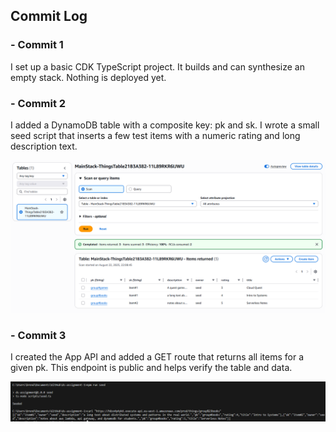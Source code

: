 ## Commit Log

### - Commit 1
I set up a basic CDK TypeScript project. It builds and can synthesize an empty stack. Nothing is deployed yet.

### - Commit 2 
I added a DynamoDB table with a composite key: pk and sk. I wrote a small seed script that inserts a few test items with a numeric rating and long description text.

![alt text](images/tableitems.png)

### - Commit 3
I created the App API and added a GET route that returns all items for a given pk. This endpoint is public and helps verify the table and data.

![alt text](images/tableGETcli.png)
